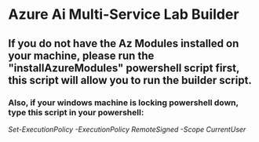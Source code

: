 # Azure Ai Multi-Service Lab Builder

<h2>If you do not have the Az Modules installed on your machine, please run the "installAzureModules" powershell
script first, this script will allow you to run the builder script.</h2>

<h3>Also, if your windows machine is locking powershell down, 
type this script in your powershell: </h3>

<i>Set-ExecutionPolicy -ExecutionPolicy RemoteSigned -Scope CurrentUser</i>

  
